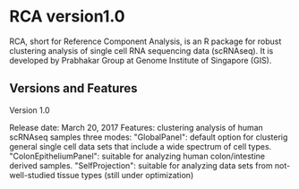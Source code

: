 # RCA version1.0

RCA, short for Reference Component Analysis, is an R package for robust clustering analysis of single cell RNA sequencing data (scRNAseq). It is developed by Prabhakar Group at Genome Institute of Singapore (GIS). 

## Versions and Features

Version 1.0 

Release date: March 20, 2017
Features: 
clustering analysis of human scRNAseq samples
three modes: 
            "GlobalPanel": default option for clusterig general single cell data sets that include a wide spectrum of cell types.
            "ColonEpitheliumPanel": suitable for analyzing human colon/intestine derived samples.
            "SelfProjection": suitable for analyzing data sets from not-well-studied tissue types (still under optimization)
            
            
            
            



